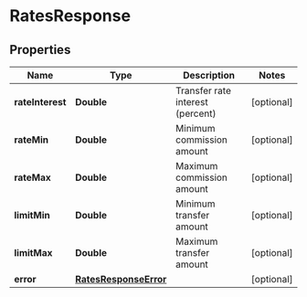 
# RatesResponse

## Properties
Name | Type | Description | Notes
------------ | ------------- | ------------- | -------------
**rateInterest** | **Double** | Transfer rate interest (percent) |  [optional]
**rateMin** | **Double** | Minimum commission amount |  [optional]
**rateMax** | **Double** | Maximum commission amount |  [optional]
**limitMin** | **Double** | Minimum transfer amount |  [optional]
**limitMax** | **Double** | Maximum transfer amount |  [optional]
**error** | [**RatesResponseError**](RatesResponseError.md) |  |  [optional]



